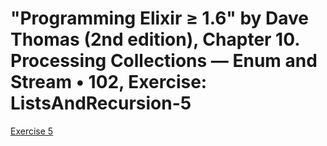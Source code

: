 # "Programming Elixir ≥ 1.6" by Dave Thomas (2nd edition), Chapter 10. Processing Collections — Enum and Stream • 102, Exercise: ListsAndRecursion-5


[Exercise 5](ListsAndRecursion-5.exs)